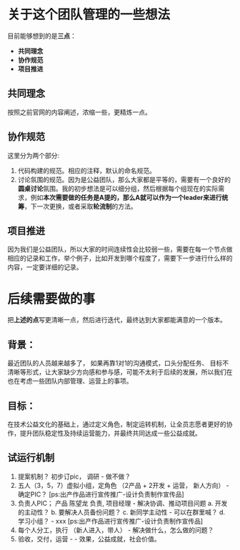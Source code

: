 # 关于这个团队管理的一些想法
目前能够想到的是**三点**：
* **共同理念**
* **协作规范**
* **项目推进**

## 共同理念
按照之前官网的内容阐述，浓缩一些，更精炼一点。
## 协作规范
这里分为两个部分:
1. 代码构建的规范。相应的注释，默认的命名规范。
2. 讨论氛围的规范。因为是公益团队，那么大家都是平等的，需要有一个良好的**圆桌讨论**氛围。我的初步想法是可以细分组，然后根据每个组现在的实际需求，例如**本次需要做的任务是A提的，那么A就可以作为一个leader来进行统筹**，下一次更换，或者采取**轮流制**的方法。
## 项目推进
因为我们是公益团队，所以大家的时间连续性会比较弱一些，需要在每一个节点做相应的记录和工作，举个例子，比如开发到哪个程度了，需要下一步进行什么样的内容，一定要详细的记录。
# 后续需要做的事
把**上述的点**写更清晰一点，然后进行迭代，最终达到大家都能满意的一个版本。

## 背景：
最近团队的人员越来越多了， 如果再靠1对1的沟通模式，口头分配任务、 目标不清晰等形式，让大家缺少方向感和参与感，可能不太利于后续的发展，所以我们在也在考虑一些团队内部管理、运营上的事项。

## 目标：
在技术公益文化的基础上，通过定义角色，制定运转机制，让全员志愿者更好的协作，提升团队稳定性及持续运营能力，并最终共同达成一些公益成就。

## 试运行机制
1. 提案机制？ 初步订pic， 调研   -   做不做？
2. 五人（3，5，7）虚拟小组，定角色 （2产品  + 2开发  + 运营， 新人方向）   - 确定PIC？
[ps:出产作品进行宣传推广-设计负责制作宣传品]   
3. 负责人PIC； 产品 陈望龙 负责, 项目经理  - 解决协调、推动项目问题
	a. 开发的主动性？
	b. 要解决人员备份问题？
	c. 新同学主动性   - 可以在群里喊？
	d. 学习小组？  - xxx
[ps:出产作品进行宣传推广-设计负责制作宣传品]   
4.  每个人分工，执行  （新人进入，带人） - 解决做什么，怎么做的问题？
5.  验收，交付，运营  -  - 效果，公益成就，社会价值。